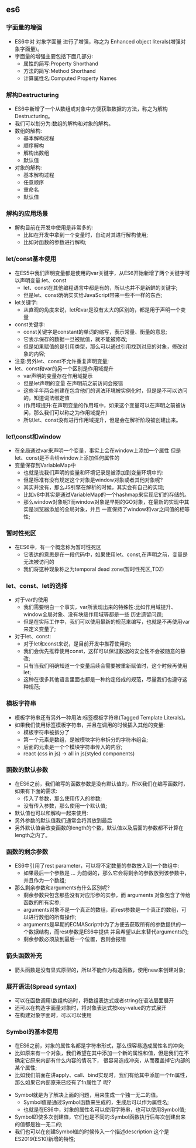 ## es6
### 字面量的增强
+ ES6中对 对象字面量 进行了增强，称之为 Enhanced object literals(增强对象字面量)。
+ 字面量的增强主要包括下面几部分:
    - 属性的简写:Property Shorthand
    - 方法的简写:Method Shorthand
    - 计算属性名:Computed Property Names
### 解构Destructuring
+ ES6中新增了一个从数组或对象中方便获取数据的方法，称之为解构Destructuring。
+ 我们可以划分为:数组的解构和对象的解构。
+ 数组的解构:
    - 基本解构过程 
    - 顺序解构
    - 解构出数组
    - 默认值
+ 对象的解构:
    - 基本解构过程 
    - 任意顺序
    - 重命名
    - 默认值
### 解构的应用场景
+ 解构目前在开发中使用是非常多的:
    -  比如在开发中拿到一个变量时，自动对其进行解构使用;
    -  比如对函数的参数进行解构;
### let/const基本使用
+ 在ES5中我们声明变量都是使用的var关键字，从ES6开始新增了两个关键字可以声明变量:let、const
    - let、const在其他编程语言中都是有的，所以也并不是新鲜的关键字;
    -  但是let、const确确实实给JavaScript带来一些不一样的东西;
+ let关键字:
    - 从直观的角度来说，let和var是没有太大的区别的，都是用于声明一个变量
+ const关键字:
    - const关键字是constant的单词的缩写，表示常量、衡量的意思;
    - 它表示保存的数据一旦被赋值，就不能被修改;
    - 但是如果赋值的是引用类型，那么可以通过引用找到对应的对象，修改对象的内容;
+ 注意:另外let、const不允许重复声明变量;
+ let、const和var的另一个区别是作用域提升
    - var声明的变量存在作用域提示
    - 但是let声明的变量 在声明前之前访问会报错
    - 这些半年两会创建在包含他们的词法环境被实例化时，但是是不可以访问的，知道词法绑定值
    - (作用域提升:在声明变量的作用域中，如果这个变量可以在声明之前被访问，那么我们可以称之为作用域提升)
    - 所以let、const没有进行作用域提升，但是会在解析阶段被创建出来。
### let\const和window
+ 在全局通过var来声明一个变量，事实上会在window上添加一个属性 但是let、const是不会给window上添加任何属性的
+ 变量保存到VariableMap中
    - 也就是说我们声明的变量和环境记录是被添加到变量环境中的:
    - 但是标准有没有规定这个对象是window对象或者其他对象呢?
    - 其实并没有，那么JS引擎在解析的时候，其实会有自己的实现;
    - 比如v8中其实是通过VariableMap的一个hashmap来实现它们的存储的。
    - 那么window对象呢?而window对象是早期的GO对象，在最新的实现中其实是浏览器添加的全局对象，并且 一直保持了window和var之间值的相等性;
### 暂时性死区
+ 在ES6中，有一个概念称为暂时性死区
    - 它表达的意思是在一段代码中，如果使用let、const,在声明之前，变量是无法被访问的
    - 我们将这种现象称之为temporal dead zone(暂时性死区,TDZ)
### let、const、let的选择
+ 对于var的使用
    -  我们需要明白一个事实，var所表现出来的特殊性:比如作用域提升、window全局对象、没有块级作用域等都是一些 历史遗留问题;
    -  但是在实际工作中，我们可以使用最新的规范来编写，也就是不再使用var来定义变量了;
+ 对于let、const:
    - 对于let和const来说，是目前开发中推荐使用的;
    - 我们会优先推荐使用const，这样可以保证数据的安全性不会被随意的篡改;
    - 只有当我们明确知道一个变量后续会需要被重新赋值时，这个时候再使用let;
    - 这种在很多其他语言里面也都是一种约定俗成的规范，尽量我们也遵守这种规范;
### 模板字符串
+ 模板字符串还有另外一种用法:标签模板字符串(Tagged Template Literals)。
+ 如果我们使用标签模板字符串，并且在调用的时候插入其他的变量:
    - 模板字符串被拆分了
    - 第一个元素是数组，是被模块字符串拆分的字符串组合;
    - 后面的元素是一个个模块字符串传入的内容;
    - react (css in js) -> all in js(styled components)
### 函数的默认参数
+ 在ES6之前，我们编写的函数参数是没有默认值的，所以我们在编写函数时，如果有下面的需求:
    -  传入了参数，那么使用传入的参数;
    - 没有传入参数，那么使用一个默认值;
+ 默认值也可以和解构一起来使用:
+ 另外参数的默认值我们通常会将其放到最后
+ 另外默认值会改变函数的length的个数，默认值以及后面的参数都不计算在length之内了。
### 函数的剩余参数
+ ES6中引用了rest parameter，可以将不定数量的参数放入到一个数组中:
    - 如果最后一个参数是 ... 为前缀的，那么它会将剩余的参数放到该参数中，并且作为一个数组;
+ 那么剩余参数和arguments有什么区别呢?
    - 剩余参数只包含那些没有对应形参的实参，而 arguments 对象包含了传给函数的所有实参;
    - arguments对象不是一个真正的数组，而rest参数是一个真正的数组，可以进行数组的所有操作;
    -  arguments是早期的ECMAScript中为了方便去获取所有的参数提供的一个数据结构，而rest参数是ES6中提供 并且希望以此来替代arguments的;
    - 剩余参数必须放到最后一个位置，否则会报错
### 箭头函数补充
+ 箭头函数是没有显式原型的，所以不能作为构造函数，使用new来创建对象;
### 展开语法(Spread syntax)
+ 可以在函数调用\数组构造时，将数组表达式或者string在语法层面展开
+ 还可以在构造字面量对象时，将对象表达式按key-value的方式展开
+ 在构建对象字面时，可以可以使用
### Symbol的基本使用
-  在ES6之前，对象的属性名都是字符串形式，那么很容易造成属性名的冲突;
- 比如原来有一个对象，我们希望在其中添加一个新的属性和值，但是我们在不确定它原来内部有什么内容的情况下， 很容易造成冲突，从而覆盖掉它内部的某个属性;
- 比如我们前面在讲apply、call、bind实现时，我们有给其中添加一个fn属性，那么如果它内部原来已经有了fn属性了 呢?
+ Symbol就是为了解决上面的问题，用来生成一个独一无二的值。
    - Symbol值是通过Symbol函数来生成的，生成后可以作为属性名;
    - 也就是在ES6中，对象的属性名可以使用字符串，也可以使用Symbol值;
+ Symbol即使多次创建值，它们也是不同的:Symbol函数执行后每次创建出来的值都是独一无二的;
+ 我们也可以在创建Symbol值的时候传入一个描述description:这个是ES2019(ES10)新增的特性;
